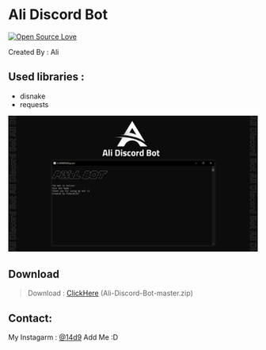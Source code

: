 # Ali Discord Bot

[![Open Source Love](https://badges.frapsoft.com/os/v1/open-source.svg?v=103)](https://github.com/ellerbrock/open-source-badges/)

Created By : Ali

## Used libraries :
- disnake
- requests


![program pic](https://github.com/14d9/Ali-Discord-Bot/blob/master/img/Ali%20Discord%20Bot.png)


       

 ## Download
 > Download : [ClickHere](https://github.com/14d9/Ali-Discord-Bot/archive/refs/heads/master.zip) (Ali-Discord-Bot-master.zip)

     

## Contact:

My Instagarm : [@14d9](https://www.instagram.com/14d9) Add Me :D
